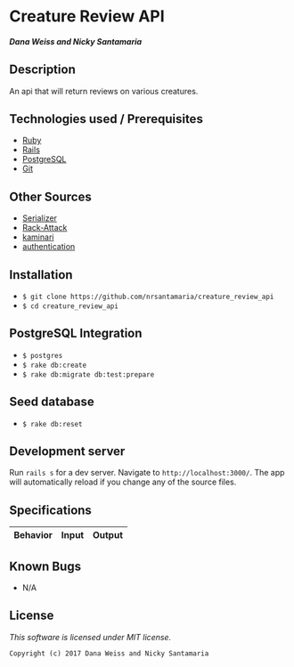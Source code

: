 # Creature Review API

#### _Dana Weiss and Nicky Santamaria_

## Description

An api that will return reviews on various creatures.

## Technologies used / Prerequisites

* [Ruby](https://www.ruby-lang.org/en/downloads/)
* [Rails](http://rubyonrails.org/)
* [PostgreSQL](https://www.postgresql.org/docs/9.2/static/app-psql.html)
* [Git](https://git-scm.com/)

## Other Sources

* [Serializer](https://blog.engineyard.com/2015/active-model-serializers)
* [Rack-Attack](http://blog.hayleyanderson.us/2015/06/05/using-and-testing-rack-attack-to-improve-the-security-of-your-rails-app/)
* [kaminari](https://github.com/kaminari/kaminari)
* [authentication](https://www.sitepoint.com/introduction-to-using-jwt-in-rails/)

## Installation

* `$ git clone https://github.com/nrsantamaria/creature_review_api`
* `$ cd creature_review_api`

## PostgreSQL Integration
* `$ postgres`
* `$ rake db:create`
* `$ rake db:migrate db:test:prepare`

## Seed database
* `$ rake db:reset`

## Development server

Run `rails s` for a dev server. Navigate to `http://localhost:3000/`. The app will automatically reload if you change any of the source files.

## Specifications

| Behavior |  Input   |  Output  |
|----------|:--------:|:--------:|


## Known Bugs
* N/A

## License

*This software is licensed under MIT license.*

```
Copyright (c) 2017 Dana Weiss and Nicky Santamaria
```
